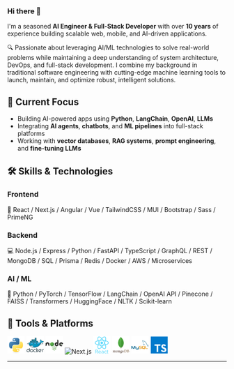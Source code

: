 ### Hi there 👋

I'm a seasoned **AI Engineer & Full-Stack Developer** with over **10 years** of experience building scalable web, mobile, and AI-driven applications.

🔍 Passionate about leveraging AI/ML technologies to solve real-world problems while maintaining a deep understanding of system architecture, DevOps, and full-stack development. I combine my background in traditional software engineering with cutting-edge machine learning tools to launch, maintain, and optimize robust, intelligent solutions.

## 🧠 Current Focus

- Building AI-powered apps using **Python**, **LangChain**, **OpenAI**, **LLMs**
- Integrating **AI agents**, **chatbots**, and **ML pipelines** into full-stack platforms
- Working with **vector databases**, **RAG systems**, **prompt engineering**, and **fine-tuning LLMs**

## 🛠️ Skills & Technologies

### Frontend
📕 React / Next.js / Angular / Vue / TailwindCSS / MUI / Bootstrap / Sass / PrimeNG

### Backend
💻 Node.js / Express / Python / FastAPI / TypeScript / GraphQL / REST / MongoDB / SQL / Prisma / Redis / Docker / AWS / Microservices

### AI / ML
🧠 Python / PyTorch / TensorFlow / LangChain / OpenAI API / Pinecone / FAISS / Transformers / HuggingFace / NLTK / Scikit-learn

## 📱 Tools & Platforms

<div align="left">
  <img src="https://raw.githubusercontent.com/devicons/devicon/master/icons/python/python-original.svg" width="40" alt="Python"/>
  <img src="https://raw.githubusercontent.com/devicons/devicon/master/icons/docker/docker-original-wordmark.svg" width="40" alt="Docker"/>
  <img src="https://raw.githubusercontent.com/devicons/devicon/master/icons/nodejs/nodejs-original-wordmark.svg" width="40" alt="Node.js"/>
  <img src="https://cdn.worldvectorlogo.com/logos/nextjs-2.svg" width="40" alt="Next.js"/>
  <img src="https://raw.githubusercontent.com/devicons/devicon/master/icons/react/react-original-wordmark.svg" width="40" alt="React"/>
  <img src="https://raw.githubusercontent.com/devicons/devicon/master/icons/mongodb/mongodb-original-wordmark.svg" width="40" alt="MongoDB"/>
  <img src="https://raw.githubusercontent.com/devicons/devicon/master/icons/mysql/mysql-original-wordmark.svg" width="40" alt="MySQL"/>
  <img src="https://raw.githubusercontent.com/devicons/devicon/master/icons/typescript/typescript-original.svg" width="40" alt="TypeScript"/>
</div>

---
